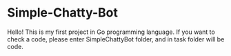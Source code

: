 # Simple-Chatty-Bot
Hello! This is my first project in Go programming language. If you want to check a code, please enter SimpleChattyBot folder, and in task folder will be code.
